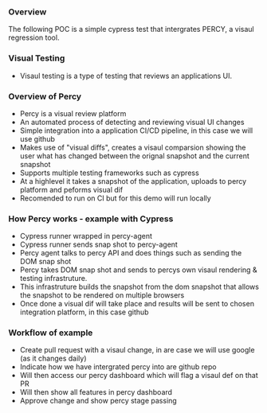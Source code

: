 ### Overview ###
The following POC is a simple cypress test that intergrates PERCY, a visaul regression tool. 

### Visual Testing ###

- Visaul testing is a type of testing that reviews an applications UI.

### Overview of Percy ###

- Percy is a visual review platform
- An automated process of detecting and reviewing visual UI changes
- Simple integration into a application CI/CD pipeline, in this case we will use github
- Makes use of "visual diffs", creates a visaul comparsion showing the user what has changed between the orignal snapshot and the current snapshot
- Supports multiple testing frameworks such as cypress
- At a highlevel it takes a snapshot of the application, uploads to percy platform and peforms visual dif
- Recomended to run on CI but for this demo will run locally

### How Percy works - example with Cypress ###

- Cypress runner wrapped in percy-agent
- Cypress runner sends snap shot to percy-agent
- Percy agent talks to percy API and does things such as sending the DOM snap shot
- Percy takes DOM snap shot and sends to percys own visaul rendering & testing infrastruture.
- This infrastruture builds the snapshot from the dom snapshot that allows the snapshot to be rendered on multiple browsers
- Once done a visual dif will take place and results will be sent to chosen integration platform, in this case github

### Workflow of example ###
 - Create pull request with a visaul change, in are case we will use google (as it changes daily)
 - Indicate how we have intergrated percy into are github repo
 - Will then access our percy dashboard which will flag a visaul def on that PR
 - Will then show all features in percy dashboard
 - Approve change and show percy stage passing